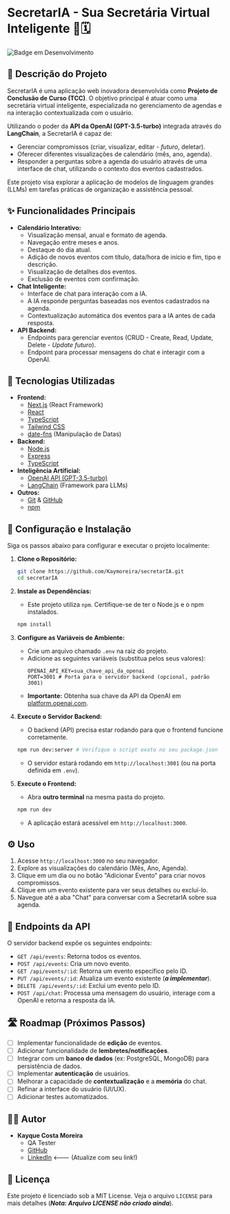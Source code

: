 # SecretarIA - Sua Secretária Virtual Inteligente 🤖🗓️

![Badge em Desenvolvimento](https://img.shields.io/badge/status-em%20desenvolvimento-yellow)

## 📝 Descrição do Projeto

SecretarIA é uma aplicação web inovadora desenvolvida como **Projeto de Conclusão de Curso (TCC)**. O objetivo principal é atuar como uma secretária virtual inteligente, especializada no gerenciamento de agendas e na interação contextualizada com o usuário.

Utilizando o poder da **API da OpenAI (GPT-3.5-turbo)** integrada através do **LangChain**, a SecretarIA é capaz de:

- Gerenciar compromissos (criar, visualizar, editar - _futuro_, deletar).
- Oferecer diferentes visualizações de calendário (mês, ano, agenda).
- Responder a perguntas sobre a agenda do usuário através de uma interface de chat, utilizando o contexto dos eventos cadastrados.

Este projeto visa explorar a aplicação de modelos de linguagem grandes (LLMs) em tarefas práticas de organização e assistência pessoal.

## ✨ Funcionalidades Principais

- **Calendário Interativo:**
  - Visualização mensal, anual e formato de agenda.
  - Navegação entre meses e anos.
  - Destaque do dia atual.
  - Adição de novos eventos com título, data/hora de início e fim, tipo e descrição.
  - Visualização de detalhes dos eventos.
  - Exclusão de eventos com confirmação.
- **Chat Inteligente:**
  - Interface de chat para interação com a IA.
  - A IA responde perguntas baseadas nos eventos cadastrados na agenda.
  - Contextualização automática dos eventos para a IA antes de cada resposta.
- **API Backend:**
  - Endpoints para gerenciar eventos (CRUD - Create, Read, Update, Delete - _Update futuro_).
  - Endpoint para processar mensagens do chat e interagir com a OpenAI.

## 🚀 Tecnologias Utilizadas

- **Frontend:**
  - [Next.js](https://nextjs.org/) (React Framework)
  - [React](https://reactjs.org/)
  - [TypeScript](https://www.typescriptlang.org/)
  - [Tailwind CSS](https://tailwindcss.com/)
  - [date-fns](https://date-fns.org/) (Manipulação de Datas)
- **Backend:**
  - [Node.js](https://nodejs.org/)
  - [Express](https://expressjs.com/)
  - [TypeScript](https://www.typescriptlang.org/)
- **Inteligência Artificial:**
  - [OpenAI API (GPT-3.5-turbo)](https://openai.com/api/)
  - [LangChain](https://js.langchain.com/) (Framework para LLMs)
- **Outros:**
  - [Git](https://git-scm.com/) & [GitHub](https://github.com/)
  - [npm](https://www.npmjs.com/)

## 🔧 Configuração e Instalação

Siga os passos abaixo para configurar e executar o projeto localmente:

1.  **Clone o Repositório:**

    ```bash
    git clone https://github.com/Kaymoreira/secretarIA.git
    cd secretarIA
    ```

2.  **Instale as Dependências:**

    - Este projeto utiliza `npm`. Certifique-se de ter o Node.js e o npm instalados.

    ```bash
    npm install
    ```

3.  **Configure as Variáveis de Ambiente:**

    - Crie um arquivo chamado `.env` na raiz do projeto.
    - Adicione as seguintes variáveis (substitua pelos seus valores):
      ```env
      OPENAI_API_KEY=sua_chave_api_da_openai
      PORT=3001 # Porta para o servidor backend (opcional, padrão 3001)
      ```
    - **Importante:** Obtenha sua chave da API da OpenAI em [platform.openai.com](https://platform.openai.com/).

4.  **Execute o Servidor Backend:**

    - O backend (API) precisa estar rodando para que o frontend funcione corretamente.

    ```bash
    npm run dev:server # Verifique o script exato no seu package.json
    ```

    - O servidor estará rodando em `http://localhost:3001` (ou na porta definida em `.env`).

5.  **Execute o Frontend:**
    - Abra **outro terminal** na mesma pasta do projeto.
    ```bash
    npm run dev
    ```
    - A aplicação estará acessível em `http://localhost:3000`.

## ⚙️ Uso

1.  Acesse `http://localhost:3000` no seu navegador.
2.  Explore as visualizações do calendário (Mês, Ano, Agenda).
3.  Clique em um dia ou no botão "Adicionar Evento" para criar novos compromissos.
4.  Clique em um evento existente para ver seus detalhes ou excluí-lo.
5.  Navegue até a aba "Chat" para conversar com a SecretarIA sobre sua agenda.

## 🔩 Endpoints da API

O servidor backend expõe os seguintes endpoints:

- `GET /api/events`: Retorna todos os eventos.
- `POST /api/events`: Cria um novo evento.
- `GET /api/events/:id`: Retorna um evento específico pelo ID.
- `PUT /api/events/:id`: Atualiza um evento existente (**_a implementar_**).
- `DELETE /api/events/:id`: Exclui um evento pelo ID.
- `POST /api/chat`: Processa uma mensagem do usuário, interage com a OpenAI e retorna a resposta da IA.

## 🛣️ Roadmap (Próximos Passos)

- [ ] Implementar funcionalidade de **edição** de eventos.
- [ ] Adicionar funcionalidade de **lembretes/notificações**.
- [ ] Integrar com um **banco de dados** (ex: PostgreSQL, MongoDB) para persistência de dados.
- [ ] Implementar **autenticação** de usuários.
- [ ] Melhorar a capacidade de **contextualização** e a **memória** do chat.
- [ ] Refinar a interface do usuário (UI/UX).
- [ ] Adicionar testes automatizados.

## 👨‍💻 Autor

- **Kayque Costa Moreira**
  - QA Tester
  - [GitHub](https://github.com/Kaymoreira)
  - [LinkedIn](https://www.linkedin.com/in/seu-linkedin/) <--- (Atualize com seu link!)

## 📄 Licença

Este projeto é licenciado sob a MIT License. Veja o arquivo `LICENSE` para mais detalhes (**_Nota: Arquivo LICENSE não criado ainda_**).
